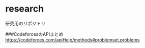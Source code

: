 # research
研究用のリポジトリ

###CodeforcesのAPIまとめ
https://codeforces.com/apiHelp/methods#problemset.problems
